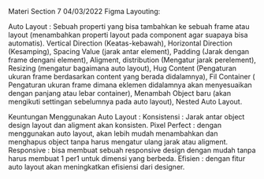 Materi Section 7 04/03/2022 
Figma Layouting:

Auto Layout : Sebuah properti yang bisa tambahkan ke sebuah frame atau layout (menambahkan properti layout pada component agar suapaya bisa automatis).
Vertical Direction (Keatas-kebawah), Horizontal Direction (Kesamping), Spacing Value (jarak antar element), Padding (Jarak dengan frame dengani element), Aligment, distribution (Mengatur jarak perelement), Resizing (mengatur bagaimana auto layout), Hug Content (Pengaturan ukuran frame berdasarkan content yang berada didalamnya), Fil Container ( Pengaturan ukuran frame dimana eklemen didalamnya akan menyesuaikan dengan panjang atau lebar container), Menambah Object baru (akan mengikuti settingan sebelumnya pada auto layout), Nested Auto Layout.

Keuntungan Menggunakan Auto Layout :
Konsistensi : Jarak antar object design layout dan aligment akan konsisten.
Pixel Perfect : dengan menggunakan auto layout, akan lebih mudah menambahkan dan menghapus object tanpa harus mengatur ulang jarak atau aligment.
Responsive : bisa membuat sebuah responsive design dengan mudah tanpa harus membuat 1 per1 untuk dimensi yang berbeda.
Efisien : dengan fitur auto layout akan meningkatkan efisiensi dari designer.
